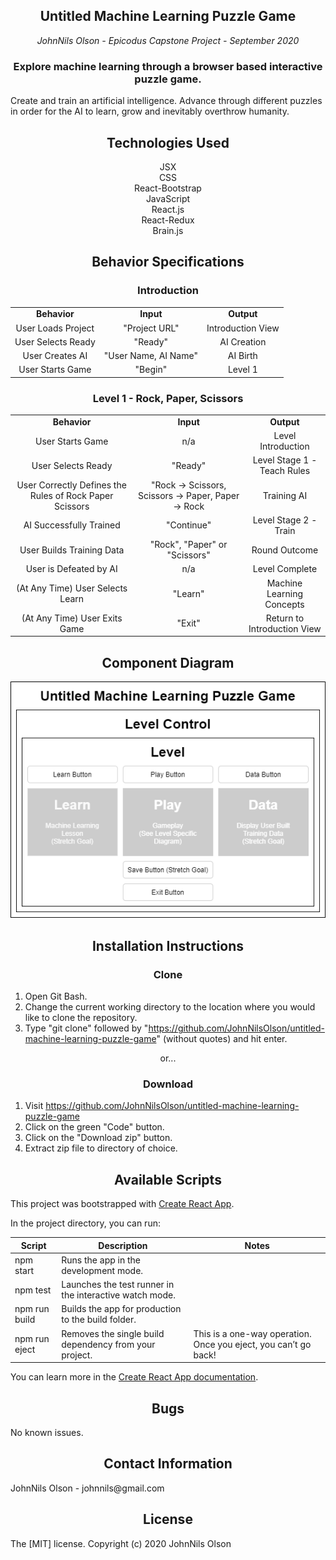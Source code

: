 <div align="center">

## **Untitled Machine Learning Puzzle Game**
_JohnNils Olson - Epicodus Capstone Project - September 2020_

<h3>Explore machine learning through a browser based interactive puzzle game.</h3>
</div>

Create and train an artificial intelligence. Advance through different puzzles in order for the AI to learn, grow and inevitably overthrow humanity.
<div align="center">

## **Technologies Used**

JSX  
CSS  
React-Bootstrap  
JavaScript  
React.js  
React-Redux  
Brain.js  
</div>
<div align="center">

##  **Behavior Specifications**
### **Introduction**
<table width=100%>
    <tr>
        <td align="center" ="bold"><b>Behavior</b></td>
        <td align="center"><b>Input</b></td>
        <td align="center"><b>Output</b></td>
    </tr>
    <tr>
        <td align="center">User Loads Project</td>
        <td align="center">"Project URL"</td>
        <td align="center">Introduction View</td>
    </tr>
    <tr>
        <td align="center">User Selects Ready</td>
        <td align="center">"Ready"</td>
        <td align="center">AI Creation</td>
    </tr>
    <tr>
        <td align="center">User Creates AI</td>
        <td align="center">"User Name, AI Name"</td>
        <td align="center">AI Birth</td>
    </tr>
    <tr>
        <td align="center">User Starts Game</td>
        <td align="center">"Begin"</td>
        <td align="center">Level 1</td>
    </tr>
</table>

### **Level 1 - Rock, Paper, Scissors**
<table width=100%>
    <tr>
        <td align="center"><b>Behavior</b></td>
        <td align="center"><b>Input</b></td>
        <td align="center"><b>Output</b></td>
    </tr>
    <tr>
        <td align="center">User Starts Game</td>
        <td align="center">n/a</td>
        <td align="center">Level Introduction</td>
    </tr>
    <tr>
        <td align="center">User Selects Ready</td>
        <td align="center">"Ready"</td>
        <td align="center">Level Stage 1 - Teach Rules</td>
    </tr>
    <tr>
        <td align="center">User Correctly Defines the Rules of Rock Paper Scissors</td>
        <td align="center">"Rock -> Scissors, Scissors -> Paper, Paper -> Rock</td>
        <td align="center">Training AI</td>
    </tr>
    <tr>
        <td align="center">AI Successfully Trained</td>
        <td align="center">"Continue"</td>
        <td align="center">Level Stage 2 - Train</td>
    </tr>
    <tr>
        <td align="center">User Builds Training Data</td>
        <td align="center">"Rock", "Paper" or "Scissors"</td>
        <td align="center">Round Outcome</td>
    </tr>
    <tr>
        <td align="center">User is Defeated by AI</td>
        <td align="center">n/a</td>
        <td align="center">Level Complete</td>
    </tr>
    <tr>
        <td align="center">(At Any Time) User Selects Learn</td>
        <td align="center">"Learn"</td>
        <td align="center">Machine Learning Concepts</td>
    </tr>
    <tr>
        <td align="center">(At Any Time) User Exits Game</td>
        <td align="center">"Exit"</td>
        <td align="center">Return to Introduction View</td>
    </tr>
</table>
</div>

<div align="center">

## **Component Diagram**

![Diagram of React Components](./public/app-component-diagram.png)
</div>

<div align="center">

## **Installation Instructions**
</div>

<div align="center">

### **Clone**
</div>

  1. Open Git Bash.
  2. Change the current working directory to the location where you would like to clone the repository.
  3. Type "git clone" followed by "https://github.com/JohnNilsOlson/untitled-machine-learning-puzzle-game" (without quotes) and hit enter.

<div align="center">
or...

### **Download**
</div>

  1. Visit https://github.com/JohnNilsOlson/untitled-machine-learning-puzzle-game
  2. Click on the green "Code" button.
  3. Click on the "Download zip" button.
  4. Extract zip file to directory of choice.

<div align="center">

## **Available Scripts**
</div>

This project was bootstrapped with [Create React App](https://github.com/facebook/create-react-app).

In the project directory, you can run:

<div align="center">

| Script | Description | Notes |
| ---- | ---- | ---- |
| npm start | Runs the app in the development mode. | |
| npm test | Launches the test runner in the interactive watch mode. | |
| npm run build | Builds the app for production to the build folder.| |
| npm run eject | Removes the single build dependency from your project. | This is a one-way operation. Once you eject, you can’t go back! |
</div>

You can learn more in the [Create React App documentation](https://facebook.github.io/create-react-app/docs/getting-started).

<div align="center">

## **Bugs**
</div>
No known issues.

<div align="center">

## **Contact Information**
</div>
JohnNils Olson - johnnils@gmail.com

<div align="center">

## **License**
</div>
The [MIT] license.
Copyright (c) 2020 JohnNils Olson
